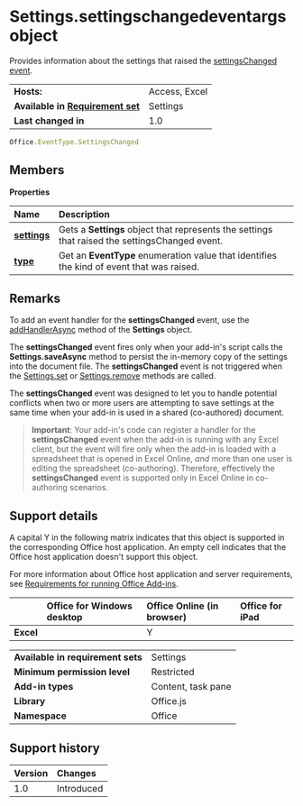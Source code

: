 # Settings.settingschangedeventargs object
Provides information about the settings that raised the [settingsChanged event](settings.settingschangedevent.md).

|||
|:-----|:-----|
|**Hosts:**|Access, Excel |
|**Available in [Requirement set](../../docs/overview/specify-office-hosts-and-api-requirements.md)**|Settings|
|**Last changed in**|1.0|

```js
Office.EventType.SettingsChanged
```

## Members

**Properties**

|**Name**|**Description**|
|:-----|:-----|
|**[settings](settings.settingschangedeventargs.setting.md)**|Gets a **Settings** object that represents the settings that raised the settingsChanged event.|
|**[type](settings.settingschangedeventargs.type.md)**|Get an **EventType** enumeration value that identifies the kind of event that was raised.|

## Remarks

To add an event handler for the  **settingsChanged** event, use the [addHandlerAsync](settings.addhandlerasync.md) method of the **Settings** object.

The  **settingsChanged** event fires only when your add-in's script calls the **Settings.saveAsync** method to persist the in-memory copy of the settings into the document file. The **settingsChanged** event is not triggered when the [Settings.set](settings.set.md) or [Settings.remove](settings.remove.md) methods are called.

The  **settingsChanged** event was designed to let you to handle potential conflicts when two or more users are attempting to save settings at the same time when your add-in is used in a shared (co-authored) document.


 >**Important**:  Your add-in's code can register a handler for the  **settingsChanged** event when the add-in is running with any Excel client, but the event will fire only when the add-in is loaded with a spreadsheet that is opened in Excel Online, _and_ more than one user is editing the spreadsheet (co-authoring). Therefore, effectively the **settingsChanged** event is supported only in Excel Online in co-authoring scenarios.



## Support details


A capital Y in the following matrix indicates that this object is supported in the corresponding Office host application. An empty cell indicates that the Office host application doesn't support this object.

For more information about Office host application and server requirements, see [Requirements for running Office Add-ins](../../docs/overview/requirements-for-running-office-add-ins.md).


||**Office for Windows desktop**|**Office Online (in browser)**|**Office for iPad**|
|:-----|:-----|:-----|:-----|
|**Excel**||Y||


|||
|:-----|:-----|
|**Available in requirement sets**|Settings|
|**Minimum permission level**|Restricted|
|**Add-in types**|Content, task pane|
|**Library**|Office.js|
|**Namespace**|Office|

## Support history

|**Version**|**Changes**|
|:-----|:-----|
|1.0|Introduced|
